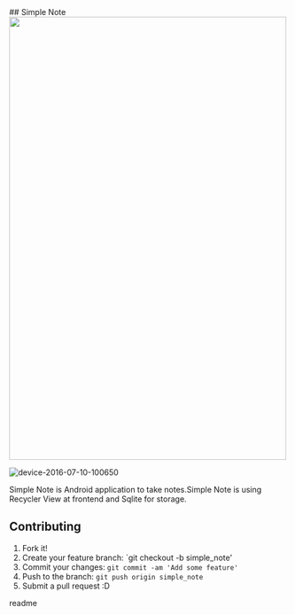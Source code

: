 <snippet>
  <content>
## Simple Note




<img src="https://cloud.githubusercontent.com/assets/10378868/16711855/f9983044-4689-11e6-8f29-78c83d9f98ce.png"  width=500 height=800>

![device-2016-07-10-100650](https://cloud.githubusercontent.com/assets/10378868/16711862/2e4242c6-468a-11e6-9993-c4d664b8fa01.png)




Simple Note is Android application to take notes.Simple Note is using Recycler View at frontend  and Sqlite for storage.


## Contributing
1. Fork it!
2. Create your feature branch: `git checkout -b simple_note'
3. Commit your changes: `git commit -am 'Add some feature'`
4. Push to the branch: `git push origin simple_note`
5. Submit a pull request :D

</content>
  <tabTrigger>readme</tabTrigger>
</snippet>
